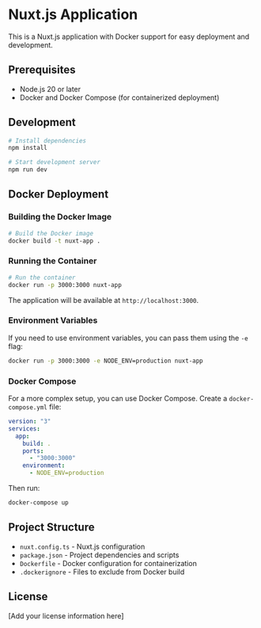 # Nuxt.js Application

This is a Nuxt.js application with Docker support for easy deployment and development.

## Prerequisites

- Node.js 20 or later
- Docker and Docker Compose (for containerized deployment)

## Development

```bash
# Install dependencies
npm install

# Start development server
npm run dev
```

## Docker Deployment

### Building the Docker Image

```bash
# Build the Docker image
docker build -t nuxt-app .
```

### Running the Container

```bash
# Run the container
docker run -p 3000:3000 nuxt-app
```

The application will be available at `http://localhost:3000`.

### Environment Variables

If you need to use environment variables, you can pass them using the `-e` flag:

```bash
docker run -p 3000:3000 -e NODE_ENV=production nuxt-app
```

### Docker Compose

For a more complex setup, you can use Docker Compose. Create a `docker-compose.yml` file:

```yaml
version: "3"
services:
  app:
    build: .
    ports:
      - "3000:3000"
    environment:
      - NODE_ENV=production
```

Then run:

```bash
docker-compose up
```

## Project Structure

- `nuxt.config.ts` - Nuxt.js configuration
- `package.json` - Project dependencies and scripts
- `Dockerfile` - Docker configuration for containerization
- `.dockerignore` - Files to exclude from Docker build

## License

[Add your license information here]
